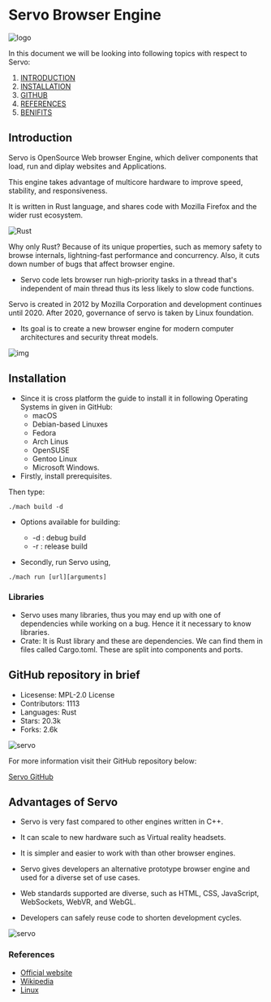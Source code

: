 ﻿---
sidebar_position: 93
---

# Servo Browser Engine

![logo](https://www.linux.com/wp-content/uploads/2020/11/DBAD8D4B-4BC6-40B2-A1C3-C44DAA291CD4.jpeg)

In this document we will be looking into following topics with respect to Servo:

1. [INTRODUCTION](#intro)
2. [INSTALLATION](#instal)
3. [GITHUB](#brief)
4. [REFERENCES](#ref)
5. [BENIFITS](#benifits)

<a name="intro"></a>

## Introduction
Servo is OpenSource Web browser Engine, which deliver components that load, run and diplay websites and Applications.

This engine takes advantage of multicore hardware to improve speed, stability, and responsiveness.

 It is written in Rust language, and shares code with Mozilla Firefox and the wider rust ecosystem.

![Rust](https://www.rust-lang.org/static/images/rust-logo-blk.svg)

Why only Rust? Because of its unique properties, such as memory safety to browse internals, lightning-fast performance and concurrency. Also, it cuts down number of bugs that affect browser engine.


* Servo code lets browser run high-priority tasks in a thread that's independent of main thread thus its less likely to slow code functions.

Servo is created in 2012 by Mozilla Corporation and development continues until 2020.  After 2020, governance of servo is taken by Linux foundation. 

* Its goal is to create a new browser engine for modern computer architectures and security threat models.


![img](https://servo.org/img/screenshot-servo.png)

<a name="instal"></a>

## Installation
* Since it is cross platform the guide to install it in  following Operating Systems in given in GitHub:
   * macOS
   * Debian-based Linuxes
   * Fedora
   * Arch Linus
   * OpenSUSE
   * Gentoo Linux
   * Microsoft Windows.
* Firstly, install prerequisites.

Then type:
~~~
./mach build -d
~~~

* Options available for building:
  * -d : debug build
  * -r  : release build
 
* Secondly, run Servo using,
~~~
./mach run [url][arguments]

~~~


###  Libraries
* Servo uses many libraries, thus you may end up with one of dependencies while working on a bug. Hence it it necessary to know libraries. 
* Crate: It is Rust library and these are dependencies. We can find them in files called Cargo.toml. These are split into components and ports.



<a name="brief"></a>

## GitHub repository in brief
* Licesense: MPL-2.0 License
* Contributors: 1113
* Languages: Rust
* Stars: 20.3k
* Forks: 2.6k

![servo](https://avatars.githubusercontent.com/u/2566135?v=4)



For more information visit their GitHub repository below:

[Servo GitHub](https://github.com/servo/servo)

<a name=" benifit"></a>

## Advantages of Servo
* Servo is very fast compared to other engines written in C++.  

* It can scale to new hardware such as Virtual reality headsets.
* It is simpler and easier to work with than other browser engines.
* Servo gives developers an alternative prototype browser engine and used for a diverse set of use cases.
* Web standards supported are diverse, such as HTML, CSS, JavaScript, WebSockets, WebVR, and WebGL.
* Developers can safely reuse code to shorten development cycles.

![servo](https://iwf1.com/wordpress/wp-content/uploads/2017/04/Servo-available-on-Windows-platform.jpg)


<a name="ref"></a>

### References
* [Official website](https://servo.org/)
* [Wikipedia](https://en.wikipedia.org/wiki/Servo_(software))
* [Linux](https://www.linuxfoundation.org/press-release/open-source-web-engine-servo-to-be-hosted-at-linux-foundation/)


